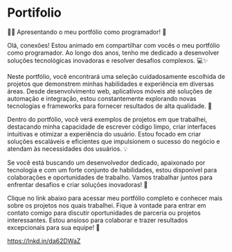 # Portifolio

👨‍💻 Apresentando o meu portfólio como programador! 🌟

Olá, conexões! Estou animado em compartilhar com vocês o meu portfólio como programador. Ao longo dos anos, tenho me dedicado a desenvolver soluções tecnológicas inovadoras e resolver desafios complexos. 💻✨

Neste portfólio, você encontrará uma seleção cuidadosamente escolhida de projetos que demonstrem minhas habilidades e experiência em diversas áreas. Desde desenvolvimento web, aplicativos móveis até soluções de automação e integração, estou constantemente explorando novas tecnologias e frameworks para fornecer resultados de alta qualidade. 🚀

Dentro do portfólio, você verá exemplos de projetos em que trabalhei, destacando minha capacidade de escrever código limpo, criar interfaces intuitivas e otimizar a experiência do usuário. Estou focado em criar soluções escaláveis e eficientes que impulsionem o sucesso do negócio e atendam às necessidades dos usuários. 💡

Se você está buscando um desenvolvedor dedicado, apaixonado por tecnologia e com um forte conjunto de habilidades, estou disponível para colaborações e oportunidades de trabalho. Vamos trabalhar juntos para enfrentar desafios e criar soluções inovadoras! 👥

Clique no link abaixo para acessar meu portfólio completo e conhecer mais sobre os projetos nos quais trabalhei. Fique à vontade para entrar em contato comigo para discutir oportunidades de parceria ou projetos interessantes. Estou ansioso para colaborar e trazer resultados excepcionais para sua equipe! 📩

https://lnkd.in/da62DWaZ
